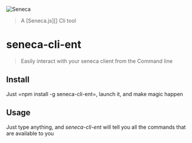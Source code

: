 ![Seneca](http://senecajs.org/files/assets/seneca-logo.png)
> A [Seneca.js][] Cli tool

# seneca-cli-ent
> Easily interact with your seneca client from the Command line


## Install

Just =npm install -g seneca-cli-ent=, launch it, and make magic happen


## Usage

Just type anything, and *seneca-cli-ent* will tell you all the commands that are available to you
